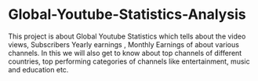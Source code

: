 # Global-Youtube-Statistics-Analysis
This project is about Global Youtube Statistics which tells about the video views, Subscribers Yearly earnings , Monthly Earnings of about various channels. 
In this we will also get to know about top channels of different countries, top performing categories of channels like entertainment, music and education etc. 
